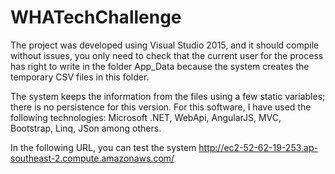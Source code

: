 # WHATechChallenge

The project was developed using Visual Studio 2015, and it should compile without issues, you only need to check that the current user for the process has right to write in the folder App_Data because the system creates the temporary CSV files in this folder.

The system keeps the information from the files using a few static variables; there is no persistence for this version. For this software, I have used the following technologies: Microsoft .NET, WebApi, AngularJS, MVC, Bootstrap, Linq, JSon among others. 

In the following URL, you can test the system http://ec2-52-62-19-253.ap-southeast-2.compute.amazonaws.com/
